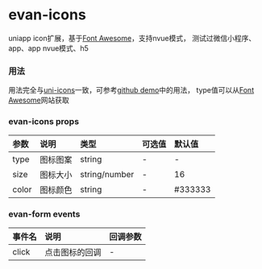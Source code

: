 # evan-icons
uniapp icon扩展，基于[Font Awesome](http://www.fontawesome.com.cn/faicons/)，支持nvue模式，
测试过微信小程序、app、app nvue模式、h5

### 用法
用法完全与[uni-icons](https://ext.dcloud.net.cn/plugin?id=28)一致，可参考[github demo](https://github.com/EvanMaFYH/evan-icons)中的用法，
type值可以从[Font Awesome](http://www.fontawesome.com.cn/faicons/)网站获取
### evan-icons props
| 参数           | 说明            | 类型    | 可选值     | 默认值  |    
| :------------- | :------------------------------ | :------ | :----- | :--- |  
| type | 图标图案 | string | - | - |
| size | 图标大小 | string/number | - | 16 |
| color | 图标颜色 | string | - | #333333

### evan-form events
| 事件名   | 说明       | 回调参数     |   
| :------- | :--------- | :-------|
| click | 点击图标的回调 | - |

